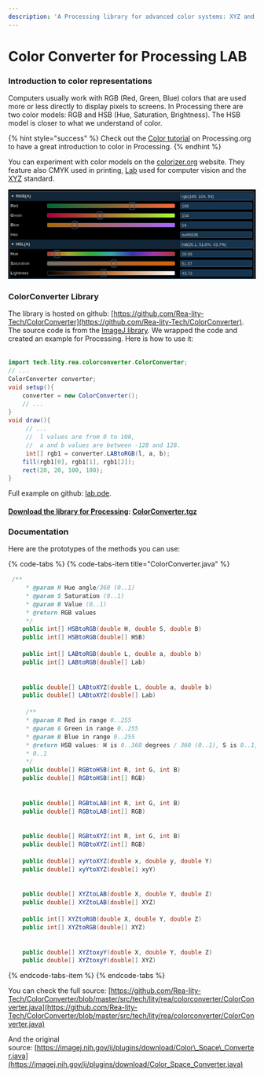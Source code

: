 ```yaml
---
description: 'A Processing library for advanced color systems: XYZ and LAB.'
---
```


# Color Converter for Processing LAB

### Introduction to color representations

Computers usually work with RGB \(Red, Green, Blue\) colors that are used more or less directly to display pixels to screens. In Processing there are two color models: RGB and HSB \(Hue, Saturation, Brightness\). The HSB model is closer to what we understand of color.   

{% hint style="success" %}
Check out the [Color tutorial](https://processing.org/tutorials/color/) on Processing.org to have a great introduction to color in Processing.
{% endhint %}

You can experiment with color models on the [colorizer.org](http://colorizer.org/) website. They feature also CMYK used in printing, [Lab](https://en.wikipedia.org/wiki/CIELAB_color_space) used for computer vision and the [XYZ](https://fr.wikipedia.org/wiki/CIE_XYZ) standard.

![](../.gitbook/assets/image.png)

### ColorConverter Library

The library is hosted on github: [https://github.com/Rea-lity-Tech/ColorConverter](https://github.com/Rea-lity-Tech/ColorConverter). The source code is from the [ImageJ library](https://imagej.nih.gov/ij/). We wrapped the code and created an example for Processing. Here is how to use it: 

```java
  
import tech.lity.rea.colorconverter.ColorConverter;
// ...
ColorConverter converter;
void setup(){
    converter = new ColorConverter();
    // ...
}
void draw(){
     // ...
     //  l values are from 0 to 100, 
     //  a and b values are between -128 and 128. 
     int[] rgb1 = converter.LABtoRGB(l, a, b);
    fill(rgb1[0], rgb1[1], rgb1[2]);
    rect(20, 20, 100, 100);
}
```

Full example on github: [lab.pde](https://github.com/Rea-lity-Tech/ColorConverter/blob/master/examples/lab/lab.pde). 

#### [Download the library for Processing](https://github.com/Rea-lity-Tech/ColorConverter/releases/download/0.1/ColorConverter.tgz):  [ColorConverter.tgz](https://github.com/Rea-lity-Tech/ColorConverter/releases/download/0.1/ColorConverter.tgz)

### Documentation 

Here are the prototypes of the methods you can use: 

{% code-tabs %}
{% code-tabs-item title="ColorConverter.java" %}
```java
 /**
     * @param H Hue angle/360 (0..1)
     * @param S Saturation (0..1)
     * @param B Value (0..1)
     * @return RGB values
     */
    public int[] HSBtoRGB(double H, double S, double B)
    public int[] HSBtoRGB(double[] HSB)
    
    public int[] LABtoRGB(double L, double a, double b) 
    public int[] LABtoRGB(double[] Lab)
   

    public double[] LABtoXYZ(double L, double a, double b)
    public double[] LABtoXYZ(double[] Lab)
    
     /**
     * @param R Red in range 0..255
     * @param G Green in range 0..255
     * @param B Blue in range 0..255
     * @return HSB values: H is 0..360 degrees / 360 (0..1), S is 0..1, B is
     * 0..1
     */
    public double[] RGBtoHSB(int R, int G, int B) 
    public double[] RGBtoHSB(int[] RGB)
     

    public double[] RGBtoLAB(int R, int G, int B)
    public double[] RGBtoLAB(int[] RGB) 
    

    public double[] RGBtoXYZ(int R, int G, int B) 
    public double[] RGBtoXYZ(int[] RGB)
   
    public double[] xyYtoXYZ(double x, double y, double Y)
    public double[] xyYtoXYZ(double[] xyY)
    

    public double[] XYZtoLAB(double X, double Y, double Z)
    public double[] XYZtoLAB(double[] XYZ)
    
    public int[] XYZtoRGB(double X, double Y, double Z) 
    public int[] XYZtoRGB(double[] XYZ) 
    
 
    public double[] XYZtoxyY(double X, double Y, double Z) 
    public double[] XYZtoxyY(double[] XYZ) 
```
{% endcode-tabs-item %}
{% endcode-tabs %}

You can check the full source: [https://github.com/Rea-lity-Tech/ColorConverter/blob/master/src/tech/lity/rea/colorconverter/ColorConverter.java](https://github.com/Rea-lity-Tech/ColorConverter/blob/master/src/tech/lity/rea/colorconverter/ColorConverter.java) 

And the original source: [https://imagej.nih.gov/ij/plugins/download/Color\_Space\_Converter.java](https://imagej.nih.gov/ij/plugins/download/Color_Space_Converter.java)



